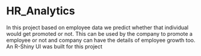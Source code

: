 # HR_Analytics
In this project based on employee data we predict whether that individual would get promoted or not. This can be used by the company to promote a employee or not and company can have the details of employee growth too. An R-Shiny UI was built for this project
